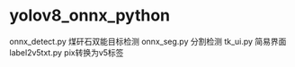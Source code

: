 # yolov8_onnx_python
onnx_detect.py 煤矸石双能目标检测
onnx_seg.py 分割检测
tk_ui.py 简易界面
label2v5txt.py pix转换为v5标签
